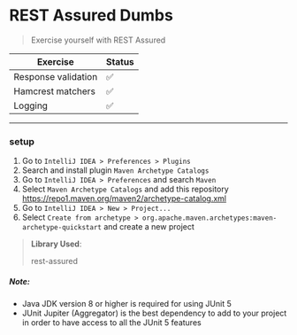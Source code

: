 # REST Assured Dumbs
> Exercise yourself with REST Assured

| Exercise       | Status             |
| -------------- | ---------          |
| Response validation        | :white_check_mark: |
| Hamcrest matchers        | :white_check_mark: |
| Logging        | :white_check_mark: |

___

### setup
1. Go to `IntelliJ IDEA > Preferences > Plugins`
2. Search and install plugin `Maven Archetype Catalogs`
3. Go to `IntelliJ IDEA > Preferences` and search `Maven`
4. Select `Maven Archetype Catalogs` and add this repository https://repo1.maven.org/maven2/archetype-catalog.xml
5. Go to `IntelliJ IDEA > New > Project...`
6. Select `Create from archetype > org.apache.maven.archetypes:maven-archetype-quickstart` and create a new project

> **Library Used**:
>
> rest-assured

##### Note:
- Java JDK version 8 or higher is required for using JUnit 5
- JUnit Jupiter (Aggregator) is the best dependency to add to your project in order to have access to all the JUnit 5 features